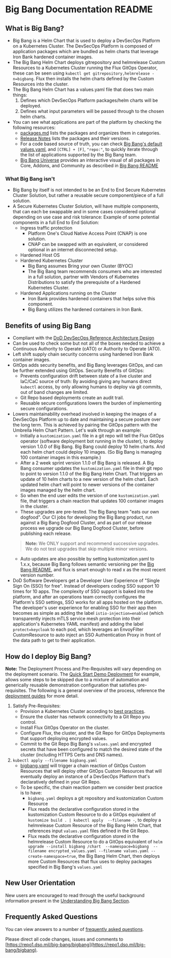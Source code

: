# Big Bang Documentation README

## What is Big Bang?

* Big Bang is a Helm Chart that is used to deploy a DevSecOps Platform on a Kubernetes Cluster. The DevSecOps Platform is composed of application packages which are bundled as helm charts that leverage Iron Bank hardened container images.
* The Big Bang Helm Chart deploys gitrepository and helmrelease Custom Resources to a Kubernetes Cluster running the Flux GitOps Operator, these can be seen using `kubectl get gitrepository,helmrelease -n=bigbang`. Flux then installs the helm charts defined by the Custom Resources into the cluster.
* The Big Bang Helm Chart has a values.yaml file that does two main things:
  1. Defines which DevSecOps Platform packages/helm charts will be deployed.
  1. Defines what input parameters will be passed through to the chosen helm charts.
* You can see what applications are part of the platform by checking the following resources:
  * [packages.md](./packages.md) lists the packages and organizes them in categories.
  * [Release Notes](https://repo1.dso.mil/big-bang/bigbang/-/releases) lists the packages and their versions.
  * For a code based source of truth, you can check [Big Bang's default values.yaml](../chart/values.yaml), and `[CTRL] + [F]`, `"repo:"`, to quickly iterate through the list of applications supported by the Big Bang team.
  * [Big Bang Universe](https://universe.bigbang.dso.mil) provides an interactive visual of all packages in Core, Addons, and Community as described in [Big Bang README](../README.md#usage--scope)

### What Big Bang isn't

* Big Bang by itself is not intended to be an End to End Secure Kubernetes Cluster Solution, but rather a reusable secure component/piece of a full solution.
* A Secure Kubernetes Cluster Solution, will have multiple components, that can each be swappable and in some cases considered optional depending on use case and risk tolerance:
  Example of some potential components in a full End to End Solution:
  * Ingress traffic protection
    * Platform One's Cloud Native Access Point (CNAP) is one solution.
    * CNAP can be swapped with an equivalent, or considered optional in an internet disconnected setup.
  * Hardened Host OS
  * Hardened Kubernetes Cluster
    * Big Bang assumes Bring your own Cluster (BYOC)
    * The Big Bang team recommends consumers who are interested in a full solution, partner with Vendors of Kubernetes Distributions to satisfy the prerequisite of a Hardened Kubernetes Cluster.
  * Hardened Applications running on the Cluster
    * Iron Bank provides hardened containers that helps solve this component.
    * Big Bang utilizes the hardened containers in Iron Bank.

## Benefits of using Big Bang

* Compliant with the [DoD DevSecOps Reference Architecture Design](https://dodcio.defense.gov/Portals/0/Documents/Library/DoD%20Enterprise%20DevSecOps%20Reference%20Design%20-%20CNCF%20Kubernetes%20w-DD1910_cleared_20211022.pdf)
* Can be used to check some but not all of the boxes needed to achieve a Continuous Authority to Operate (cATO) or Authority to Operate (ATO).
* Left shift supply chain security concerns using hardened Iron Bank container images.
* GitOps adds security benefits, and Big Bang leverages GitOps, and can be further extended using GitOps.
  Security Benefits of GitOps:
  * Prevents configuration drift between state of a live cluster and IaC/CaC source of truth: By avoiding giving any humans direct `kubectl` access, by only allowing humans to deploy via git commits, out of band changes are limited.
  * Git Repo based deployments create an audit trail.
  * Reusable secure configurations lowers the burden of implementing secure configurations.
* Lowers maintainability overhead involved in keeping the images of a DevSecOps Platform up to date and maintaining a secure posture over the long term. This is achieved by pairing the GitOps pattern with the Umbrella Helm Chart Pattern.
  Let's walk through an example:
  * Initially a `kustomization.yaml` file in a git repo will tell the Flux GitOps operator (software deployment bot running in the cluster), to deploy version 1.0.0 of Big Bang. Big Bang could deploy 10 helm charts. And each helm chart could deploy 10 images. (So Big Bang is managing 100 container images in this example.)
  * After a 2 week sprint version 1.1.0 of Big Bang is released. A Big Bang consumer updates the `kustomization.yaml` file in their git repo to point to version 1.1.0 of the Big Bang Helm Chart. That triggers an update of 10 helm charts to a new version of the helm chart. Each updated helm chart will point to newer versions of the container images managed by the helm chart.
  * So when the end user edits the version of one `kustomization.yaml` file, that triggers a chain reaction that updates 100 container images in the cluster.
  * These upgrades are pre-tested. The Big Bang team "eats our own dogfood". Our CI jobs for developing the Big Bang product, run against a Big Bang Dogfood Cluster, and as part of our release process we upgrade our Big Bang Dogfood Cluster, before publishing each release.
  > **Note:** We ONLY support and recommend successive upgrades. We do not test upgrades that skip multiple minor versions.
  * Auto updates are also possible by setting kustomization.yaml to 1.x.x, because Big Bang follows semantic versioning per the [Big Bang README](../README.md#release-schedule), and flux is smart enough to read x as the most recent version number.
* DoD Software Developers get a Developer User Experience of "Single Sign On (SSO) for free". Instead of developers coding SSO support 10 times for 10 apps. The complexity of SSO support is baked into the platform, and after an operations team correctly configures the Platform's SSO settings, SSO works for all apps hosted on the platform. The developer's user experience for enabling SSO for their app then becomes as simple as adding the label `istio-injection=enabled` (which transparently injects mTLS service mesh protection into their application's Kubernetes YAML manifest) and adding the label `protect=keycloak` to each pod, which leverages an EnvoyFilter CustomResource to auto inject an SSO Authentication Proxy in front of the data path to get to their application.

## How do I deploy Big Bang?

**Note:** The Deployment Process and Pre-Requisites will vary depending on the deployment scenario. The [Quick Start Demo Deployment](./guides/deployment-scenarios/quickstart.md) for example, allows some steps to be skipped due to a mixture of automation and generically reusable demonstration configuration that satisfies pre-requisites. The following is a general overview of the process, reference the [deployment guides](./guides/#deployment-scenarios) for more detail.

1. Satisfy Pre-Requisites:
   * Provision a Kubernetes Cluster according to [best practices](./prerequisites/kubernetes-preconfiguration.md#best-practices).
   * Ensure the cluster has network connectivity to a Git Repo you control.
   * Install Flux GitOps Operator on the cluster.
   * Configure Flux, the cluster, and the Git Repo for GitOps Deployments that support deploying encrypted values.
   * Commit to the Git Repo Big Bang's `values.yaml` and encrypted secrets that have been configured to match the desired state of the cluster (including HTTPS Certs and DNS names).  
1. `kubectl apply --filename bigbang.yaml`
   * [bigbang.yaml](https://repo1.dso.mil/big-bang/customers/template/-/blob/main/umbrella-strategy/bigbang.yaml) will trigger a chain reaction of GitOps Custom Resources that will deploy other GitOps Custom Resources that will eventually deploy an instance of a DevSecOps Platform that's declaratively defined in your Git Repo.
   * To be specific, the chain reaction pattern we consider best practice is to have:
     * `bigbang.yaml` deploys a git repository and kustomization Custom Resource
     * Flux reads the declarative configuration stored in the kustomization Custom Resource to do a GitOps equivalent of `kustomize build . | kubectl apply  --filename -`, to deploy a helmrelease Custom Resource of the Big Bang Helm Chart, that references input `values.yaml` files defined in the Git Repo.
     * Flux reads the declarative configuration stored in the helmrelease Custom Resource to do a GitOps equivalent of `helm upgrade --install bigbang /chart  --namespace=bigbang  --filename encrypted_values.yaml --filename values.yaml --create-namespace=true`, the Big Bang Helm Chart, then deploys more Custom Resources that flux uses to deploy packages specified in Big Bang's `values.yaml`
  
## New User Orientation

New users are encouraged to read through the useful background information present in the [Understanding Big Bang Section](./understanding-bigbang).

## Frequently Asked Questions

You can view answers to a number of [frequently asked questions](FAQ.md).

 Please direct all code changes, issues and comments to [https://repo1.dso.mil/big-bang/bigbang](https://repo1.dso.mil/big-bang/bigbang).
